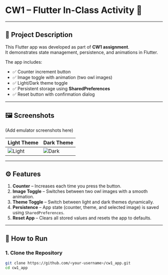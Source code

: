 # CW1 – Flutter In-Class Activity 🚀

---

## 📌 Project Description
This Flutter app was developed as part of **CW1 assignment**.  
It demonstrates state management, persistence, and animations in Flutter.

The app includes:
- ✅ Counter increment button  
- ✅ Image toggle with animation (two owl images)  
- ✅ Light/Dark theme toggle  
- ✅ Persistent storage using **SharedPreferences**  
- ✅ Reset button with confirmation dialog  

---

## 🖼️ Screenshots
(Add emulator screenshots here)

| Light Theme | Dark Theme |
|-------------|------------|
| ![Light](screenshots/light.png) | ![Dark](screenshots/dark.png) |

---

## ⚙️ Features
1. **Counter** – Increases each time you press the button.  
2. **Image Toggle** – Switches between two owl images with a smooth animation.  
3. **Theme Toggle** – Switch between light and dark themes dynamically.  
4. **Persistence** – App state (counter, theme, and selected image) is saved using `SharedPreferences`.  
5. **Reset App** – Clears all stored values and resets the app to defaults.  

---

## 🚀 How to Run

### 1. Clone the Repository
```bash
git clone https://github.com/<your-username>/cw1_app.git
cd cw1_app
